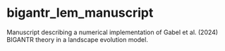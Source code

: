 # bigantr_lem_manuscript
Manuscript describing a numerical implementation of Gabel et al. (2024) BIGANTR theory in a landscape evolution model.
